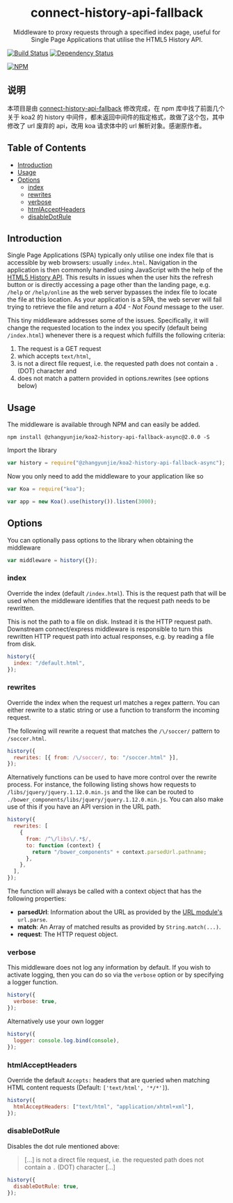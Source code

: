 <h1 align="center">connect-history-api-fallback</h1>
<p align="center">Middleware to proxy requests through a specified index page, useful for Single Page Applications that utilise the HTML5 History API.</p>

[![Build Status](https://travis-ci.org/bripkens/connect-history-api-fallback.svg?branch=master)](https://travis-ci.org/bripkens/connect-history-api-fallback)
[![Dependency Status](https://david-dm.org/bripkens/connect-history-api-fallback/master.svg)](https://david-dm.org/bripkens/connect-history-api-fallback/master)

[![NPM](https://nodei.co/npm/connect-history-api-fallback.png?downloads=true&downloadRank=true)](https://nodei.co/npm/connect-history-api-fallback/)

<h2>说明</h2>

本项目是由
[connect-history-api-fallback](https://github.com/bripkens/connect-history-api-fallback)
修改完成，在 npm 库中找了前面几个关于 koa2 的 history 中间件，都未返回中间件的指定格式，故做了这个包，其中修改了 url 废弃的 api，改用 koa 请求体中的 url 解析对象。感谢原作者。

<h2>Table of Contents</h2>

<!-- TOC depthFrom:2 depthTo:6 withLinks:1 updateOnSave:1 orderedList:0 -->

- [Introduction](#introduction)
- [Usage](#usage)
- [Options](#options)
  - [index](#index)
  - [rewrites](#rewrites)
  - [verbose](#verbose)
  - [htmlAcceptHeaders](#htmlacceptheaders)
  - [disableDotRule](#disabledotrule)

<!-- /TOC -->

## Introduction

Single Page Applications (SPA) typically only utilise one index file that is
accessible by web browsers: usually `index.html`. Navigation in the application
is then commonly handled using JavaScript with the help of the
[HTML5 History API](http://www.w3.org/html/wg/drafts/html/master/single-page.html#the-history-interface).
This results in issues when the user hits the refresh button or is directly
accessing a page other than the landing page, e.g. `/help` or `/help/online`
as the web server bypasses the index file to locate the file at this location.
As your application is a SPA, the web server will fail trying to retrieve the file and return a _404 - Not Found_
message to the user.

This tiny middleware addresses some of the issues. Specifically, it will change
the requested location to the index you specify (default being `/index.html`)
whenever there is a request which fulfills the following criteria:

1.  The request is a GET request
2.  which accepts `text/html`,
3.  is not a direct file request, i.e. the requested path does not contain a
    `.` (DOT) character and
4.  does not match a pattern provided in options.rewrites (see options below)

## Usage

The middleware is available through NPM and can easily be added.

```
npm install @zhangyunjie/koa2-history-api-fallback-async@2.0.0 -S
```

Import the library

```javascript
var history = require("@zhangyunjie/koa2-history-api-fallback-async");
```

Now you only need to add the middleware to your application like so

```javascript
var Koa = require("koa");

var app = new Koa().use(history()).listen(3000);
```

## Options

You can optionally pass options to the library when obtaining the middleware

```javascript
var middleware = history({});
```

### index

Override the index (default `/index.html`). This is the request path that will be used when the middleware identifies that the request path needs to be rewritten.

This is not the path to a file on disk. Instead it is the HTTP request path. Downstream connect/express middleware is responsible to turn this rewritten HTTP request path into actual responses, e.g. by reading a file from disk.

```javascript
history({
  index: "/default.html",
});
```

### rewrites

Override the index when the request url matches a regex pattern. You can either rewrite to a static string or use a function to transform the incoming request.

The following will rewrite a request that matches the `/\/soccer/` pattern to `/soccer.html`.

```javascript
history({
  rewrites: [{ from: /\/soccer/, to: "/soccer.html" }],
});
```

Alternatively functions can be used to have more control over the rewrite process. For instance, the following listing shows how requests to `/libs/jquery/jquery.1.12.0.min.js` and the like can be routed to `./bower_components/libs/jquery/jquery.1.12.0.min.js`. You can also make use of this if you have an API version in the URL path.

```javascript
history({
  rewrites: [
    {
      from: /^\/libs\/.*$/,
      to: function (context) {
        return "/bower_components" + context.parsedUrl.pathname;
      },
    },
  ],
});
```

The function will always be called with a context object that has the following properties:

- **parsedUrl**: Information about the URL as provided by the [URL module's](https://nodejs.org/api/url.html#url_url_parse_urlstr_parsequerystring_slashesdenotehost) `url.parse`.
- **match**: An Array of matched results as provided by `String.match(...)`.
- **request**: The HTTP request object.

### verbose

This middleware does not log any information by default. If you wish to activate logging, then you can do so via the `verbose` option or by specifying a logger function.

```javascript
history({
  verbose: true,
});
```

Alternatively use your own logger

```javascript
history({
  logger: console.log.bind(console),
});
```

### htmlAcceptHeaders

Override the default `Accepts:` headers that are queried when matching HTML content requests (Default: `['text/html', '*/*']`).

```javascript
history({
  htmlAcceptHeaders: ["text/html", "application/xhtml+xml"],
});
```

### disableDotRule

Disables the dot rule mentioned above:

> […] is not a direct file request, i.e. the requested path does not contain a `.` (DOT) character […]

```javascript
history({
  disableDotRule: true,
});
```
